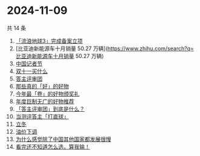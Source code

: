 # 2024-11-09

共 14 条

<!-- BEGIN -->
<!-- 最后更新时间 Sat Nov 09 2024 18:14:04 GMT+0800 (China Standard Time) -->

1. [「流浪地球3」完成备案立项](https://www.zhihu.com/search?q=「流浪地球3」完成备案立项)
1. [比亚迪新能源车十月销量 50.27
   万辆](https://www.zhihu.com/search?q=比亚迪新能源车十月销量 50.27 万辆)
1. [中国记者节](https://www.zhihu.com/search?q=中国记者节)
1. [双十一买什么](https://www.zhihu.com/search?q=双十一买什么)
1. [答主评审团](https://www.zhihu.com/search?q=答主评审团)
1. [那些真的「好」的好物](https://www.zhihu.com/search?q=那些真的「好」的好物)
1. [今年最「卷」的好物颁奖礼](https://www.zhihu.com/search?q=今年最「卷」的好物颁奖礼)
1. [年度巨制无广的好物推荐](https://www.zhihu.com/search?q=年度巨制无广的好物推荐)
1. [「答主评审团」到底是什么？](https://www.zhihu.com/search?q=「答主评审团」到底是什么？)
1. [当测评答主「打直球」](https://www.zhihu.com/search?q=当测评答主「打直球」)
1. [立冬](https://www.zhihu.com/search?q=立冬)
1. [油价下调](https://www.zhihu.com/search?q=油价下调)
1. [为什么感觉除了中国其他国家都发展很慢](https://www.zhihu.com/search?q=为什么感觉除了中国其他国家都发展很慢)
1. [看完还不知道怎么选，算我输！](https://www.zhihu.com/search?q=看完还不知道怎么选，算我输！)

<!-- END -->
